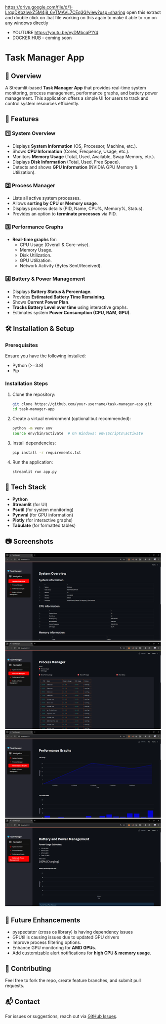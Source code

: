 https://drive.google.com/file/d/1-LrqqDKbzIwkZ5M4j8_6vTMAVL7CEq3G/view?usp=sharing
open this extract and double click on .bat file 
working on this again to make it able to run on any windows directly


- YOUTUBE https://youtu.be/eyDMbcqP1Y4
- DOCKER HUB - coming soon
# Task Manager App

## 📌 Overview
A Streamlit-based **Task Manager App** that provides real-time system monitoring, process management, performance graphs, and battery power management. This application offers a simple UI for users to track and control system resources efficiently.

## 📜 Features

### 1️⃣ System Overview
- Displays **System Information** (OS, Processor, Machine, etc.).
- Shows **CPU Information** (Cores, Frequency, Usage, etc.).
- Monitors **Memory Usage** (Total, Used, Available, Swap Memory, etc.).
- Displays **Disk Information** (Total, Used, Free Space).
- Detects and shows **GPU Information** (NVIDIA GPU Memory & Utilization).

### 2️⃣ Process Manager
- Lists all active system processes.
- Allows **sorting by CPU or Memory usage**.
- Displays process details (PID, Name, CPU%, Memory%, Status).
- Provides an option to **terminate processes** via PID.

### 3️⃣ Performance Graphs
- **Real-time graphs** for:
  - CPU Usage (Overall & Core-wise).
  - Memory Usage.
  - Disk Utilization.
  - GPU Utilization.
  - Network Activity (Bytes Sent/Received).

### 4️⃣ Battery & Power Management
- Displays **Battery Status & Percentage**.
- Provides **Estimated Battery Time Remaining**.
- Shows **Current Power Plan**.
- **Tracks Battery Level over time** using interactive graphs.
- Estimates system **Power Consumption (CPU, RAM, GPU)**.

## 🛠️ Installation & Setup

### Prerequisites
Ensure you have the following installed:
- Python (>=3.8)
- Pip

### Installation Steps
1. Clone the repository:
   ```bash
   git clone https://github.com/your-username/task-manager-app.git
   cd task-manager-app
   ```
2. Create a virtual environment (optional but recommended):
   ```bash
   python -m venv env
   source env/bin/activate  # On Windows: env\Scripts\activate
   ```
3. Install dependencies:
   ```bash
   pip install -r requirements.txt
   ```
4. Run the application:
   ```bash
   streamlit run app.py
   ```

## 🔧 Tech Stack
- **Python**
- **Streamlit** (for UI)
- **Psutil** (for system monitoring)
- **Pynvml** (for GPU information)
- **Plotly** (for interactive graphs)
- **Tabulate** (for formatted tables)

## 📷 Screenshots
![System Overview](./screenshots/system_overview.png)
![Process Manager](./screenshots/process_manager.png)
![Performance Graphs](./screenshots/performance_graphs.png)
![Battery Management](./screenshots/battery_management.png)

## 📌 Future Enhancements
- pyspectator (cross os library) is having dependency issues
- GPUtil is causing issues due to updated GPU drivers
- Improve process filtering options.
- Enhance GPU monitoring for **AMD GPUs**.
- Add customizable alert notifications for **high CPU & memory usage**.

## 🤝 Contributing
Feel free to fork the repo, create feature branches, and submit pull requests.

## 📬 Contact
For issues or suggestions, reach out via [GitHub Issues](https://github.com/your-username/task-manager-app/issues).

